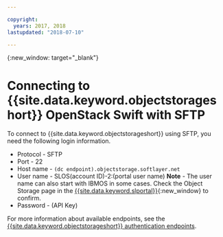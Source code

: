 ```yaml
---

copyright:
  years: 2017, 2018
lastupdated: "2018-07-10"

---
```

{:new_window: target="_blank"}


# Connecting to {{site.data.keyword.objectstorageshort}} OpenStack Swift with SFTP

To connect to {{site.data.keyword.objectstorageshort}} using SFTP, you need the following login information.

- Protocol - SFTP 
- Port - 22
- Host name - `(dc endpoint).objectstorage.softlayer.net`
- User name - SLOS(account ID)-2:(portal user name) 
  **Note** - The user name can also start with IBMOS in some cases. Check the Object Storage page in the [{{site.data.keyword.slportal}}](https://control.softlayer.com/){:new_window} to confirm.
- Password - (API Key)

For more information about available endpoints, see the [{{site.data.keyword.objectstorageshort}} authentication endpoints](FAQ.html).
